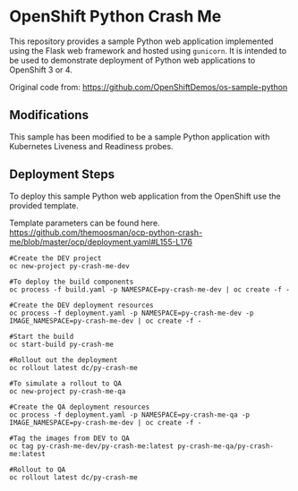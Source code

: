 # OpenShift Python Crash Me

This repository provides a sample Python web application implemented using the Flask web framework and hosted using `gunicorn`. It is intended to be used to demonstrate deployment of Python web applications to OpenShift 3 or 4.

Original code from: https://github.com/OpenShiftDemos/os-sample-python

## Modifications

This sample has been modified to be a sample Python application with Kubernetes Liveness and Readiness probes.


## Deployment Steps

To deploy this sample Python web application from the OpenShift use the provided template.

Template parameters can be found here.  https://github.com/themoosman/ocp-python-crash-me/blob/master/ocp/deployment.yaml#L155-L176

```
#Create the DEV project
oc new-project py-crash-me-dev

#To deploy the build components
oc process -f build.yaml -p NAMESPACE=py-crash-me-dev | oc create -f -

#Create the DEV deployment resources
oc process -f deployment.yaml -p NAMESPACE=py-crash-me-dev -p IMAGE_NAMESPACE=py-crash-me-dev | oc create -f -

#Start the build
oc start-build py-crash-me

#Rollout out the deployment
oc rollout latest dc/py-crash-me

#To simulate a rollout to QA
oc new-project py-crash-me-qa

#Create the QA deployment resources
oc process -f deployment.yaml -p NAMESPACE=py-crash-me-qa -p IMAGE_NAMESPACE=py-crash-me-dev | oc create -f -

#Tag the images from DEV to QA
oc tag py-crash-me-dev/py-crash-me:latest py-crash-me-qa/py-crash-me:latest

#Rollout to QA
oc rollout latest dc/py-crash-me

```
